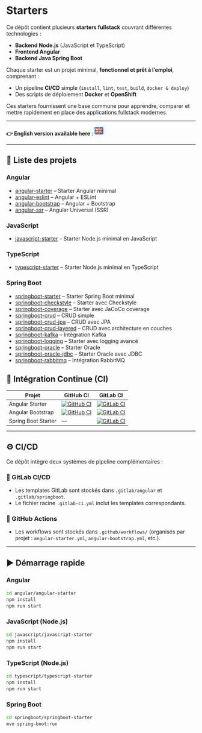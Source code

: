 # Starters

Ce dépôt contient plusieurs **starters fullstack** couvrant différentes technologies :  
- **Backend Node.js** (JavaScript et TypeScript)  
- **Frontend Angular**  
- **Backend Java Spring Boot**  

Chaque starter est un projet minimal, **fonctionnel et prêt à l’emploi**, comprenant :  
- Un pipeline **CI/CD** simple (`install`, `lint`, `test`, `build`, `docker & deploy`)  
- Des scripts de déploiement **Docker** et **OpenShift**  

Ces starters fournissent une base commune pour apprendre, comparer et mettre rapidement en place des applications fullstack modernes.

---

**👉 English version available here** : [![English](./ui/version-en.png)](./README.md)

---

## 🔗 Liste des projets

### Angular
- [angular-starter](angular/angular-starter/README.md) – Starter Angular minimal  
- [angular-eslint](angular/angular-eslint/README.md) – Angular + ESLint  
- [angular-bootstrap](angular/angular-bootstrap/README.md) – Angular + Bootstrap  
- [angular-ssr](angular/angular-ssr/README.md) – Angular Universal (SSR)  

### JavaScript
- [javascript-starter](javascript/javascript-starter/README.md) – Starter Node.js minimal en JavaScript  

### TypeScript
- [typescript-starter](javascript/typescript-starter/README.md) – Starter Node.js minimal en TypeScript  

### Spring Boot
- [springboot-starter](springboot/springboot-starter/README.md) – Starter Spring Boot minimal  
- [springboot-checkstyle](springboot/springboot-checkstyle/README.md) – Starter avec Checkstyle  
- [springboot-coverage](springboot/springboot-coverage/README.md) – Starter avec JaCoCo coverage  
- [springboot-crud](springboot/springboot-crud/README.md) – CRUD simple  
- [springboot-crud-jpa](springboot/springboot-crud-jpa/README.md) – CRUD avec JPA  
- [springboot-crud-layered](springboot/springboot-crud-layered/README.md) – CRUD avec architecture en couches  
- [springboot-kafka](springboot/springboot-kafka/README.md) – Intégration Kafka  
- [springboot-logging](springboot/springboot-logging/README.md) – Starter avec logging avancé  
- [springboot-oracle](springboot/springboot-oracle/README.md) – Starter Oracle  
- [springboot-oracle-jdbc](springboot/springboot-oracle-jdbc/README.md) – Starter Oracle avec JDBC  
- [springboot-rabbitmq](springboot/springboot-rabbitmq/README.md) – Intégration RabbitMQ  

## 🔧 Intégration Continue (CI)

| Projet            | GitHub CI | GitLab CI |
|-------------------|-----------|-----------|
| Angular Starter   | [![GitHub CI](https://github.com/ganatan/starters/actions/workflows/angular-starter.yml/badge.svg?branch=master)](https://github.com/ganatan/starters/actions/workflows/angular-starter.yml) | [![GitLab CI](https://gitlab.com/ganatan/starters/badges/master/pipeline.svg?job=build:angular-starter)](https://gitlab.com/ganatan/starters/-/jobs?scope=success&job=build:angular-starter) |
| Angular Bootstrap | [![GitHub CI](https://github.com/ganatan/starters/actions/workflows/angular-bootstrap.yml/badge.svg?branch=master)](https://github.com/ganatan/starters/actions/workflows/angular-bootstrap.yml) | [![GitLab CI](https://gitlab.com/ganatan/starters/badges/master/pipeline.svg?job=build:angular-bootstrap)](https://gitlab.com/ganatan/starters/-/jobs?scope=success&job=build:angular-bootstrap) |
| Spring Boot Starter | — | [![GitLab CI](https://gitlab.com/ganatan/starters/badges/master/pipeline.svg?job=build:springboot-starter)](https://gitlab.com/ganatan/starters/-/jobs?scope=success&job=build:springboot-starter) |

---

## ⚙️ CI/CD

Ce dépôt intègre deux systèmes de pipeline complémentaires :

### 🔹 GitLab CI/CD
- Les templates GitLab sont stockés dans `.gitlab/angular` et `.gitlab/springboot`.  
- Le fichier racine `.gitlab-ci.yml` inclut les templates correspondants.  

### 🔹 GitHub Actions
- Les workflows sont stockés dans `.github/workflows/` (organisés par projet : `angular-starter.yml`, `angular-bootstrap.yml`, etc.).  

---

## ▶️ Démarrage rapide

### Angular

```bash
cd angular/angular-starter
npm install
npm run start
```

### JavaScript (Node.js)

```bash
cd javascript/javascript-starter
npm install
npm run start
```

### TypeScript (Node.js)

```bash
cd typescript/typescript-starter
npm install
npm run start
```

### Spring Boot

```bash
cd springboot/springboot-starter
mvn spring-boot:run
```
